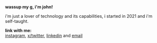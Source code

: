 **wassup my g, i'm john!**

i'm just a lover of technology and its capabilities, i started in 2021 and i'm self-taught.


**link with me:**
<br>
<a href="https://www.instagram.com/manojohnsz">instagram</a>,
<a href="https://twitter.com/manojohnsz">x/twitter</a>,
<a href="https://www.linkedin.com/in/jo%C3%A3o-victor-b55620233/">linkedin</a> and
<a href="mailto:contato.joaovictor99@gmail.com">email</a>
